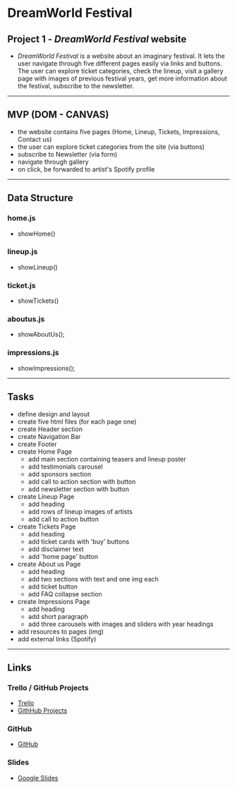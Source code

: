 # DreamWorld Festival
## Project 1 - *DreamWorld Festival* website 
- *DreamWorld Festival* is a website about an imaginary festival. It lets the user navigate through five different pages easily via links and buttons. The user can explore ticket categories, check the lineup, visit a gallery page with images of previous festival years, get more information about the festival, subscribe to the newsletter.
---
## MVP (DOM - CANVAS)
- the website contains five pages (Home, Lineup, Tickets, Impressions, Contact us)
- the user can explore ticket categories from the site (via buttons)
- subscribe to Newsletter (via form)
- navigate through gallery 
- on click, be forwarded to artist's Spotify profile
---

## Data Structure
### home.js
- showHome()

### lineup.js
- showLineup()

### ticket.js
- showTickets()

### aboutus.js
- showAboutUs();

### impressions.js
- showImpressions();
---

## Tasks
- define design and layout
- create five html files (for each page one)
- create Header section
- create Navigation Bar
- create Footer
- create Home Page
    - add main section containing teasers and lineup poster
    - add testimonials carousel
    - add sponsors section
    - add call to action section with button
    - add newsletter section with button
- create Lineup Page
    - add heading
    - add rows of lineup images of artists
    - add call to action button
- create Tickets Page
    - add heading
    - add ticket cards with 'buy' buttons
    - add disclaimer text
    - add 'home page' button
- create About us Page
    - add heading
    - add two sections with text and one img each
    - add ticket button
    - add FAQ collapse section
- create Impressions Page
    - add heading
    - add short paragraph
    - add three carousels with images and sliders with year headings
- add resources to pages (img)
- add external links (Spotify)
---

## Links

### Trello / GitHub Projects
- [Trello](https://trello.com/b/vVdrQ9TQ/poject-i)
- [GithHub Projects](https://github.com/ivanaKrucaj/dreamWorld-festival/projects/1)

### GitHub
- [GitHub](https://ivanakrucaj.github.io/dreamWorld-festival/home.html)

### Slides
- [Google Slides](https://docs.google.com/presentation/d/1T_X9pEG44PZDRoKAp7UOsR_F02ZRlXk9dstzT7NGqxQ/edit#slide=id.p)